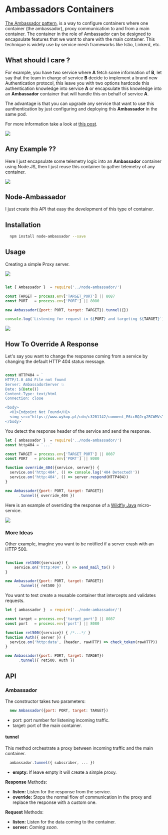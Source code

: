 # Ambassadors Containers


[The Ambassador pattern](https://ai.google/research/pubs/pub45406), is a way to configure containers where one container (the ambassador), proxy communication to and from a main container. The container in the role of Ambassador can be designed to encapsulate features that we want to share with the main container. This technique is widely use by service mesh frameworks like Istio, Linkerd, etc.

## What should I care ?

For example, you have two service where **A** fetch some information of **B**, let say that the team in charge of service **B** decide to implement a brand new Authentication protocol, this leave you with two options hardcode this authentication knowledge into service **A** or encapsulate this knowledge into an **Ambassador** container that will handle this on behalf of service **A**. 

The advantage is that you can upgrade any service that want to use this aunthentication by just configuring and deploying this **Ambassador** in the same pod.

For more information take a look at [this post](https://cesarvr.io/post/istio-2/).

![](https://github.com/cesarvr/hugo-blog/blob/master/static/istio-2/ambassador.png)


## Any Example ??

Here I just encapsulate some telemetry logic into an **Ambassador** container using Node.JS, then I just reuse this container to gather telemetry of any container.

![](https://raw.githubusercontent.com/cesarvr/hugo-blog/master/static/istion-3/dashboard.gif)



## Node-Ambassador

I just create this API that easy the development of this type of container. 

## Installation

```sh
  npm install node-ambassador --save
```

## Usage  


Creating a simple Proxy server.

![](https://raw.githubusercontent.com/cesarvr/hugo-blog/master/static/istio-2/relationship-objects.png)

```js

let { Ambassador }  = require('../node-ambassador/')

const TARGET = process.env['TARGET_PORT'] || 8087
const PORT   = process.env['PORT'] || 8080

new Ambassador({port: PORT, target: TARGET}).tunnel({})

console.log(`Listening for request in ${PORT} and targeting ${TARGET}`)

```



![](https://github.com/cesarvr/hugo-blog/blob/master/static/istio-2/proxy-v1.gif)

## How To Override A Response

Let's say you want to change the response coming from a service by changing the default HTTP 404 status message.


```js

const HTTP404 = `
HTTP/1.0 404 File not found
Server: AmbassadorServer 💥
Date: ${Date()}
Content-Type: text/html
Connection: close

<body>
  <H1>Endpoint Not Found</H1>
  <img src="https://www.wykop.pl/cdn/c3201142/comment_E6icBQJrg2RCWMVsTm4mA3XdC9yQKIjM.gif">
</body>`
```

You detect the response header of the service and send the response.

```js
let { ambassador }  = require('../node-ambassador/')
const http404 = `...`

const TARGET = process.env['TARGET_PORT'] || 8087
const PORT   = process.env['PORT'] || 8080

function override_404({service, server}) {
  service.on('http:404', () => console.log('404 Detected!'))
  service.on('http:404', () => server.respond(HTTP404))
}

new Ambassador({port: PORT, target: TARGET})
      .tunnel({ override_404 })
```

Here is an example of overriding the response of a [Wildfly Java](https://www.google.com/url?sa=t&rct=j&q=&esrc=s&source=web&cd=1&cad=rja&uact=8&ved=2ahUKEwjo1fqdg-PeAhUHLVAKHV0OCk8QFjAAegQIChAB&url=http%3A%2F%2Fwildfly.org%2F&usg=AOvVaw0_um9NB2aqGeJRcMk6CPHb) micro-service.

![](https://raw.githubusercontent.com/cesarvr/ambassador/master/assets/final.gif)

### More Ideas

Other example, imagine you want to be notified if a server crash with an HTTP 500.

```js

function ret500({service}) {
    service.on('http:404', () => send_mail_to() )
}

new Ambassador({port: PORT, target: TARGET})
      .tunnel({ ret500 })
```

You want to test create a reusable container that intercepts and validates requests.

```js
let { ambassador }  = require('../node-ambassador/')

const target = process.env['target_port'] || 8087
const port   = process.env['port'] || 8080

function ret500({service}) { /*...*/ }
function Auth({ server }) {
  service.on('http:data', (header, rawHTTP) => check_token(rawHTTP))
}

new Ambassador({port: PORT, target: TARGET})
      .tunnel({ ret500, Auth })
```

## API

### Ambassador

The constructor takes two parameters:

```js
  new Ambassador({port: PORT, target: TARGET})
```
 - port: port number for listening incoming traffic.
 - target: port of the main container.

#### tunnel

This method orchestrate a proxy between incoming traffic and the main container.

 ```js
   ambassador.tunnel({ subscriber, ... })
 ```
  - **empty:** If leave empty it will create a simple proxy.

**Response** Methods:

  - **listen:** Listen for the response from the service.
  - **override:** Stops the normal flow of communication in the proxy and replace the response with a custom one.

**Request** Methods:

  - **listen:** Listen for the data coming to the container.
  - **server:** *Coming soon*.
